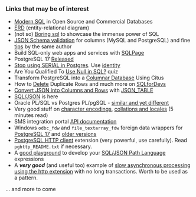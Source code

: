 ### Links that may be of interest
- [Modern SQL](https://www.slideshare.net/slideshow/modern-sql/44086611) in Open Source and Commercial Databases
- [ERD](https://www.visual-paradigm.com/guide/data-modeling/what-is-entity-relationship-diagram/) (entity-relational diagram)
- (not so) [Boring sql](https://notso.boringsql.com/) to showcase the immense power of SQL
- [JSON Schema validation](https://sqlfordevs.com/json-schema-validation) for columns (MySQL and PostgreSQL) and fine [tips](https://sqlfordevs.com/tips) by the same author
- Build SQL-only web apps and services with [SQLPage](https://sql.datapage.app/)
- PostgreSQL 17 [Released](https://www.postgresql.org/about/news/postgresql-17-released-2936/)
- [Stop using SERIAL in Postgres](https://www.naiyerasif.com/post/2024/09/04/stop-using-serial-in-postgres/). Use [identity](https://www.postgresql.org/docs/current/ddl-identity-columns.html)
- Are You Qualified To [Use Null in SQL?](https://agentm.github.io/project-m36/posts/2024-07-16-are-you-qualified-to-use-null.html) quiz
- Transform PostgreSQL into a [Columnar Database](https://stormatics.tech/semabs-planet-postgresql/transform-postgresql-into-a-columnar-database-using-citus) Using Citus
- How to [Delete](https://sqlfordevs.com/delete-duplicate-rows) Duplicate Rows and much more on [SQLforDevs](https://sqlfordevs.com/tips)
- [Convert JSON into Columns and Rows](https://www.crunchydata.com/blog/easily-convert-json-into-columns-and-rows-with-json_table) with [JSON_TABLE](https://www.postgresql.org/docs/current/functions-json.html#FUNCTIONS-SQLJSON-TABLE)
- [SQL/JSON](https://www.depesz.com/2024/10/11/sql-json-is-here-kinda-waiting-for-pg-17/) is here
- Oracle PL/SQL vs Postgres PL/pgSQL - [similar and yet different](https://stormatics.tech/blogs/transitioning-from-oracle-to-postgresql-pl-sql-vs-pl-pgsql)
- Very good stuff on [character encodings](https://thebuild.com/blog/2024/10/27/speaking-in-tongues-postgresql-and-character-encodings/), [collations and locales](https://thebuild.com/blog/2024/10/25/postgresql-collations-1-gentlemen-this-is-a-football/) (5 minutes read)
- SMS integration portal [API documentation](https://www.smsapi.bg/docs/#1-introduction)
- Windows `odbc_fdw` and `file_textarray_fdw` foreign data wrappers for [PostgreSQL 17](https://www.postgresonline.com/journal/index.php?/archives/416-PostgreSQL-17-64-bit-for-Windows-FDWs.html) and [older versions](https://www.postgresonline.com/journal/index.php?/categories/85-odbc_fdw)
- [PostgreSQL HTTP client](https://github.com/pramsey/pgsql-http) extension (very powerful, use carefully). Read `pghttp_README.txt` if necessary.
- A [good playground](https://theory.github.io/sqljson/) to develop your [SQL/JSON Path Language](https://www.postgresql.org/docs/current/functions-json.html#FUNCTIONS-SQLJSON-PATH) expressions
- A ***very good*** (and useful too) example of [slow asynchronous processing using the http extension](https://www.crunchydata.com/blog/running-an-async-web-query-queue-with-procedures-and-pg_cron) with no long transactions. Worth to be used as a pattern.
  
... and more to come 

